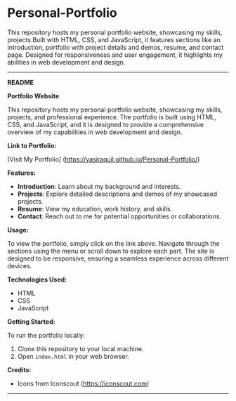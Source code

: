 # Personal-Portfolio
This repository hosts my personal portfolio website, showcasing my skills, projects.Built with HTML, CSS, and JavaScript, it features sections like an introduction, portfolio with project details and demos, resume, and contact page. Designed for responsiveness and user engagement, it highlights my abilities in web development and design.

---

**README**

**Portfolio Website**

This repository hosts my personal portfolio website, showcasing my skills, projects, and professional experience. The portfolio is built using HTML, CSS, and JavaScript, and it is designed to provide a comprehensive overview of my capabilities in web development and design.

**Link to Portfolio:**

[Visit My Portfolio] (https://yasiraquil.github.io/Personal-Portfolio/)

**Features:**

- **Introduction**: Learn about my background and interests.
- **Projects**: Explore detailed descriptions and demos of my showcased projects.
- **Resume**: View my education, work history, and skills.
- **Contact**: Reach out to me for potential opportunities or collaborations.

**Usage:**

To view the portfolio, simply click on the link above. Navigate through the sections using the menu or scroll down to explore each part. The site is designed to be responsive, ensuring a seamless experience across different devices.

**Technologies Used:**

- HTML
- CSS
- JavaScript

**Getting Started:**

To run the portfolio locally:
1. Clone this repository to your local machine.
2. Open `index.html` in your web browser.

**Credits:**

- Icons from Iconscout (https://iconscout.com)

---
